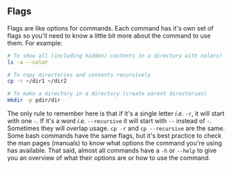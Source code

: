 ## Flags

Flags are like options for commands. Each command has it's own set of flags so you'll need to know a little bit more about the command to use them. For example:

```bash
# To show all (including hidden) contents in a directory with colors!
ls -a --color

# To copy directories and contents recursively
cp -r ~/dir1 ~/dir2

# To make a directory in a directory (create parent directories)
mkdir -p pdir/dir
```

The only rule to remember here is that if it's a single letter _i.e._ `-r`, it will start with one `-`. If it's a word _i.e._ `--recursive` it will start with `--` instead of `-`. Sometimes they will overlap usage. `cp -r` and `cp --recursive` are the same. Some bash commands have the same flags, but it's best practice to check the man pages (manuals) to know what options the command you're using has available. That said, almost all commands have a `-h` or `--help` to give you an overview of what their options are or how to use the command.
